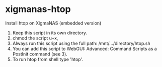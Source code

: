 # xigmanas-htop
 Install htop on XigmaNAS (embedded version) 
 1. Keep this script in its own directory.
 2. chmod the script u+x,
 3. Always run this script using the full path: /mnt/.../directory/htop.sh
 4. You can add this script to WebGUI: Advanced: Command Scripts as a PostInit command (see 3).
 5. To run htop from shell type 'htop'.
